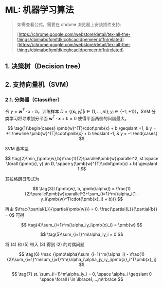 ML: 机器学习算法
================

> 如需查看公式，需要在 chrome 浏览器上安装插件支持:
>
> [https://chrome.google.com/webstore/detail/tex-all-the-things/cbimabofgmfdkicghcadidpemeenbffn/related](https://chrome.google.com/webstore/detail/tex-all-the-things/cbimabofgmfdkicghcadidpemeenbffn/related)

## 1. 决策树（Decision tree）

## 2. 支持向量机（SVM）

### 2.1. 分类器（Classifier）

令 $y = \pmb{w}^{T}\cdot{x} + b$，训练样本 $D = \lbrace({\pmb{x}_i},y_i) | {i\in\lbrace1,...,m\rbrace; y_i\in\lbrace-1,+1\rbrace}\rbrace$，SVM 分类学习将寻求划分平面 $\pmb{w}^{T}\cdot\pmb{x} + b = 0$ 使得平面两侧的间隔最大。

$$
\tag{1}\begin{cases}
\pmb{w}^{T}\cdot\pmb{x} + b \geqslant +1, & y = +1 \newline
\pmb{w}^{T}\cdot\pmb{x} + b \leqslant -1, & y = -1
\end{cases}
$$

SVM 基本型

$$
\tag{2}\min_{\pmb{w},b}\frac{1}{2}\parallel\pmb{w}\parallel^2, st.\space \forall (\pmb{x}, y) \in D, \space y(\pmb{w}^{T}\cdot\pmb{x} + b) \geqslant 1
$$

其拉格朗日形式为

$$
\tag{3}L(\pmb{w}, b, \pmb{\alpha}) = \frac{1}{2}\parallel\pmb{w}\parallel^2+\sum_{i=1}^m{\alpha_i(1 - y_i(\pmb{w}^T\cdot{\pmb{x}_i} + b))}
$$

再由 $\frac{\partial{L}}{\partial{\pmb{w}}} = 0, \frac{\partial{L}}{\partial{b}} = 0$ 可得

$$
\tag{4}\sum_{i=1}^m{\alpha_iy_i\pmb{x}_i} = \pmb{w}
$$

$$
\tag{5}\sum_{i=1}^m\alpha_iy_i = 0
$$

将 (4) 和 (5) 带入 (3) 得到 (2) 的对偶问题

$$
\tag{6}
\max_{\pmb\alpha}\sum_{i=1}^m{\alpha_i} - \frac{1}{2}\sum_{i=1}^m\sum_{j=1}^m{\alpha_i\alpha_jy_iy_j\pmb{x}_i^T\pmb{x}_j}
$$

$$
\tag{7}
st. \sum_{i=1}^m\alpha_iy_i = 0, \space \alpha_i \geqslant 0 \space \forall i \in \lbrace1,...,m\rbrace
$$
